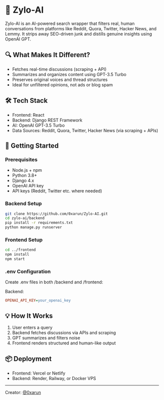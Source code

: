 # 🤖 Zylo-AI

Zylo-AI is an AI-powered search wrapper that filters real, human conversations from platforms like Reddit, Quora, Twitter, Hacker News, and Lemmy. It strips away SEO-driven junk and distills genuine insights using OpenAI GPT.

## 🔍 What Makes It Different?

- Fetches real-time discussions (scraping + API)
- Summarizes and organizes content using GPT-3.5 Turbo
- Preserves original voices and thread structures
- Ideal for unfiltered opinions, not ads or blog spam

## 🛠️ Tech Stack

- Frontend: React
- Backend: Django REST Framework
- AI: OpenAI GPT-3.5 Turbo
- Data Sources: Reddit, Quora, Twitter, Hacker News (via scraping + APIs)

## 🚀 Getting Started

### Prerequisites

- Node.js + npm
- Python 3.8+
- Django 4.x
- OpenAI API key
- API keys (Reddit, Twitter etc. where needed)

### Backend Setup

```bash
git clone https://github.com/0xarun/Zylo-AI.git
cd zylo-ai/backend
pip install -r requirements.txt
python manage.py runserver
```

### Frontend Setup

```bash
cd ../frontend
npm install
npm start
```

### .env Configuration

Create .env files in both /backend and /frontend:

Backend:
```ini
OPENAI_API_KEY=your_openai_key
```

## 💡 How It Works

1. User enters a query
2. Backend fetches discussions via APIs and scraping
3. GPT summarizes and filters noise
4. Frontend renders structured and human-like output

## 📦 Deployment

- Frontend: Vercel or Netlify
- Backend: Render, Railway, or Docker VPS
---

Creator: [@0xarun](https://x.com/0xarun)
